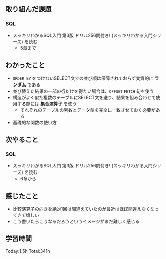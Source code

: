 ## 取り組んだ課題
### SQL
- スッキリわかるSQL入門 第3版 ドリル256問付き! (スッキリわかる入門シリーズ) を読む
  - 5章まで
## わかったこと
- `ORDER BY` をつけないSELECT文での並び順は保障されておらず実質的に **ランダム** である
- 並び替えた結果の一部の行だけを得たい場合は、`OFFSET` `FETCH` 句を使う
- 構造がよく似た複数のテーブルにSELECT文を送り、結果を組み合わせて使用する際には **集合演算子** を使う
  - それぞれのテーブルの列数とデータ型を完全に一致させておく必要がある
- 基礎的な関数の使い方
## 次やること
### SQL
- スッキリわかるSQL入門 第3版 ドリル256問付き! (スッキリわかる入門シリーズ) を読む
  - 6章から
## 感じたこと
- 比較演算子の向きを絶対1回は間違えていたのが最近はほぼ間違えなくなってきて嬉しい
- こう書いたらこうなるだろうというイメージがまだ難しく感じる
## 学習時間
Today:1.5h Total:341h